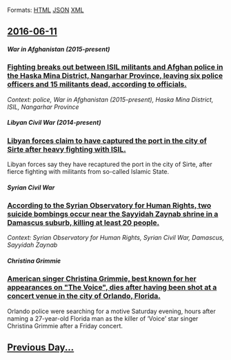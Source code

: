 
Formats: [HTML](2016/06/11/index.html)  [JSON](2016/06/11/index.json)  [XML](2016/06/11/index.xml)  

## [2016-06-11](/news/2016/06/11/index.md)

##### War in Afghanistan (2015-present)
### [Fighting breaks out between ISIL militants and Afghan police in the Haska Mina District, Nangarhar Province, leaving six police officers and 15 militants dead, according to officials. ](/news/2016/06/11/fighting-breaks-out-between-isil-militants-and-afghan-police-in-the-haska-mina-district-nangarhar-province-leaving-six-police-officers-and.md)
_Context: police, War in Afghanistan (2015-present), Haska Mina District, ISIL, Nangarhar Province_

##### Libyan Civil War (2014-present)
### [Libyan forces claim to have captured the port in the city of Sirte after heavy fighting with ISIL. ](/news/2016/06/11/libyan-forces-claim-to-have-captured-the-port-in-the-city-of-sirte-after-heavy-fighting-with-isil.md)
Libyan forces say they have recaptured the port in the city of Sirte, after fierce fighting with militants from so-called Islamic State.

##### Syrian Civil War
### [According to the Syrian Observatory for Human Rights, two suicide bombings occur near the Sayyidah Zaynab shrine in a Damascus suburb, killing at least 20 people. ](/news/2016/06/11/according-to-the-syrian-observatory-for-human-rights-two-suicide-bombings-occur-near-the-sayyidah-zaynab-shrine-in-a-damascus-suburb-killi.md)
_Context: Syrian Observatory for Human Rights, Syrian Civil War, Damascus, Sayyidah Zaynab_

##### Christina Grimmie
### [American singer Christina Grimmie, best known for her appearances on "The Voice", dies after having been shot at a concert venue in the city of Orlando, Florida. ](/news/2016/06/11/american-singer-christina-grimmie-best-known-for-her-appearances-on-the-voice-dies-after-having-been-shot-at-a-concert-venue-in-the-city.md)
Orlando police were searching for a motive Saturday evening, hours after naming a 27-year-old Florida man as the killer of ‘Voice’ star singer Christina Grimmie after a Friday concert.

## [Previous Day...](/news/2016/06/10/index.md)


